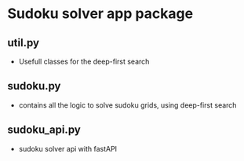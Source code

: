 # Sudoku solver app package

## util.py
- Usefull classes for the deep-first search

## sudoku.py
- contains all the logic to solve sudoku grids, using deep-first search

## sudoku_api.py
- sudoku solver api with fastAPI
